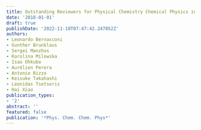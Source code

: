 ```yaml
---
title: Outstanding Reviewers for Physical Chemistry Chemical Physics in 2017
date: '2018-01-01'
draft: true
publishDate: '2022-11-18T07:47:42.247852Z'
authors:
- Leonardo Bernasconi
- Gunther Brunklaus
- Sergei Manzhos
- Karolina Milowska
- Isao Ohkubo
- Aurélien Perera
- Antonio Rizzo
- Keisuke Takahashi
- Leonidas Tsetseris
- Hai Xiao
publication_types:
- '2'
abstract: ''
featured: false
publication: '*Phys. Chem. Chem. Phys*'
---
```


